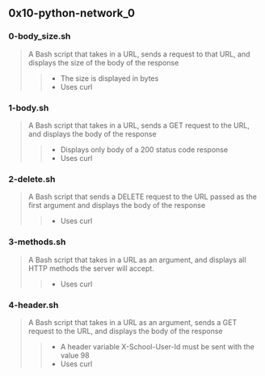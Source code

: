 ## 0x10-python-network_0
### 0-body_size.sh
> A Bash script that takes in a URL, sends a request to that URL, and displays the size of the body of the response
>> - The size is displayed in bytes
>> - Uses curl
### 1-body.sh
> A Bash script that takes in a URL, sends a GET request to the URL, and displays the body of the response
>> - Displays only body of a 200 status code response
>> - Uses curl
### 2-delete.sh
> A Bash script that sends a DELETE request to the URL passed as the first argument and displays the body of the response
>> - Uses curl
### 3-methods.sh
> A Bash script that takes in a URL as an argument, and displays all HTTP methods the server will accept.
>> - Uses curl
### 4-header.sh
> A Bash script that takes in a URL as an argument, sends a GET request to the URL, and displays the body of the response
>> - A header variable X-School-User-Id must be sent with the value 98
>> - Uses curl